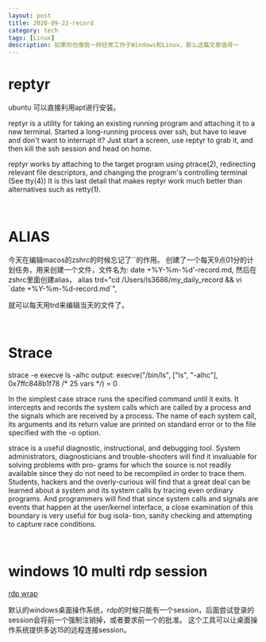 ```yaml
---
layout: post
title: 2020-09-22-record
category: tech
tags: [Linux]
description: 如果你也像我一样经常工作于Windows和Linux，那么这篇文章值得一
---
```


# reptyr

ubuntu 可以直接利用apt进行安装。

reptyr  is a utility for taking an existing running program and attaching it to a new terminal. Started a long-running process over ssh, but have to leave and don't want to  interrupt it?  Just  start  a screen, use reptyr to grab it, and then kill the ssh session and head on home.

reptyr works by attaching to the target program using ptrace(2), redirecting  relevant  file
descriptors,  and  changing  the program's controlling terminal (See tty(4)) It is this last
detail that makes reptyr work much better than alternatives such as
retty(1).

</br>

# ALIAS

今天在编辑macos的zshrc的时候忘记了``的作用。
创建了一个每天9点01分的计划任务，用来创建一个文件，文件名为: date +%Y-%m-%d'-record.md,
然后在zshrc里面创建alias，
alias trd="cd /Users/ls3686/my_daily_record && vi \`date +%Y-%m-%d-record.md\`",

就可以每天用trd来编辑当天的文件了。

</br>


# Strace

strace -e execve ls -alhc
output:
execve("/bin/ls", ["ls", "-alhc"], 0x7ffc848b1f78 /* 25 vars */) = 0


In the simplest case strace runs the specified command until it exits.   It  intercepts  and
records the system calls which are called by a process and the signals which are received by
a process.  The name of each system call, its arguments and its return value are printed  on
standard error or to the file specified with the -o option.

strace  is  a  useful diagnostic, instructional, and debugging tool.  System administrators,
diagnosticians and trouble-shooters will find it invaluable for solving problems  with  pro‐
grams  for which the source is not readily available since they do not need to be recompiled
in order to trace them.  Students, hackers and the overly-curious will  find  that  a  great
deal  can  be learned about a system and its system calls by tracing even ordinary programs.
And programmers will find that since system calls and signals are events that happen at  the
user/kernel  interface,  a  close examination of this boundary is very useful for bug isola‐
tion, sanity checking and attempting to capture race conditions.

</br>

# windows 10 multi rdp session

[rdp wrap](https://github.com/stascorp/rdpwrap/releases)

默认的windows桌面操作系统，rdp的时候只能有一个session，后面尝试登录的session会将前一个强制注销掉，或者要求前一个的批准。
这个工具可以让桌面操作系统提供多达15的远程连接session。

